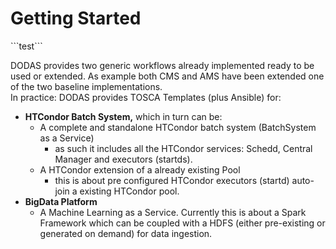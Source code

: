 # Getting Started

\`\`\`test\`\`\`  


DODAS provides two generic workflows already implemented ready to be used or extended. As example both CMS and AMS have been extended one of the two baseline implementations.   
In practice:  DODAS provides TOSCA Templates \(plus Ansible\) for: 

* **HTCondor Batch System,** which in turn can be: 
  * A complete and standalone HTCondor batch system \(BatchSystem as a Service\)
    * as such it includes all the HTCondor services: Schedd, Central Manager and executors \(startds\).
  * A HTCondor extension of a already existing Pool 
    * this is about pre configured HTCondor executors \(startd\) auto-join a existing HTCondor pool.   
* **BigData Platform** 
  * A Machine Learning as a Service. Currently this is about a Spark Framework which can be coupled with a HDFS \(either pre-existing or generated on demand\) for data ingestion. 



